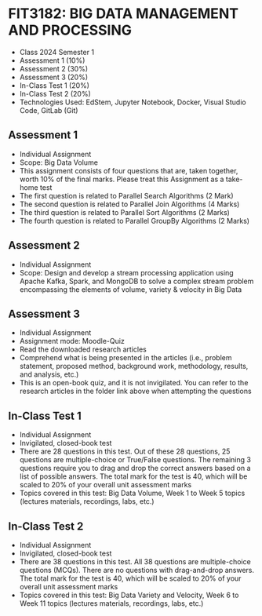 # FIT3182: BIG DATA MANAGEMENT AND PROCESSING
- Class 2024 Semester 1
- Assessment 1 (10%)
- Assessment 2 (30%)
- Assessment 3 (20%)
- In-Class Test 1 (20%)
- In-Class Test 2 (20%)
- Technologies Used: EdStem, Jupyter Notebook, Docker, Visual Studio Code, GitLab (Git)

## Assessment 1
- Individual Assignment
- Scope: Big Data Volume
- This assignment consists of four questions that are, taken together, worth 10% of the final marks. Please treat this Assignment as a take-home test
 - The first question is related to Parallel Search Algorithms (2 Mark)
 - The second question is related to Parallel Join Algorithms (4 Marks)
 - The third question is related to Parallel Sort Algorithms (2 Marks)
 - The fourth question is related to Parallel GroupBy Algorithms (2 Marks)

## Assessment 2
- Individual Assignment
- Scope: Design and develop a stream processing application using Apache Kafka, Spark, and MongoDB to solve a complex stream problem encompassing the elements of volume, variety & velocity in Big Data
  
## Assessment 3
- Individual Assignment
- Assignment mode: Moodle-Quiz
- Read the downloaded research articles
 - Comprehend what is being presented in the articles (i.e., problem statement, proposed method, background work, methodology, results, and analysis, etc.)
- This is an open-book quiz, and it is not invigilated. You can refer to the research articles in the folder link above when attempting the questions

## In-Class Test 1
- Individual Assignment
- Invigilated, closed-book test
- There are 28 questions in this test. Out of these 28 questions, 25 questions are multiple-choice or True/False questions. The remaining 3 questions require you to drag and drop the correct answers based on a list of possible answers. The total mark for the test is 40, which will be scaled to 20% of your overall unit assessment marks
- Topics covered in this test: Big Data Volume, Week 1 to Week 5 topics (lectures materials, recordings, labs, etc.)

## In-Class Test 2
- Individual Assignment
- Invigilated, closed-book test
- There are 38 questions in this test. All 38 questions are multiple-choice questions (MCQs). There are no questions with drag-and-drop answers. The total mark for the test is 40, which will be scaled to 20% of your overall unit assessment marks
- Topics covered in this test: Big Data Variety and Velocity, Week 6 to Week 11 topics (lectures materials, recordings, labs, etc.)